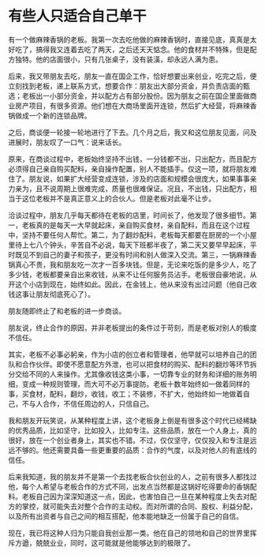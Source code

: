 # 有些人只适合自己单干

有一个做麻辣香锅的老板。我第一次去吃他做的麻辣香锅时，直接见底，真真是太好吃了，搞得我又连着去吃了两天，之后还天天惦念。他的食材并不特殊，但是配方独特。他的店面很小，只有几张桌子，没有装潢，却永远人满为患。 

后来，我又带朋友去吃，朋友一直在国企工作，恰好想要出来创业，吃完之后，便立刻找到老板，递上联系方式，想要合作：朋友出大部分资金，并负责店面的甄选；老板出一小部分资金，并以配方占有部分股份。因为朋友之前在国企里面做商业房产项目，有很多资源。他们想在大商场里面开连锁，然后扩大经营，将麻辣香锅做成一个新的连锁品牌。 

之后，商谈便一轮接一轮地进行了下去。几个月之后，我又和这位朋友见面，问及进展时，朋友叹了一口气：说来话长。 

原来，在商谈过程中，老板始终坚持不出钱，一分钱都不出，只出配方，而且配方必须得自己亲自购买配料，亲自操作配置，别人不能插手。仅这一项，就将朋友难住了。朋友说，如果扩大经营变成连锁，涉及的店面和规模会很庞大，如果事事亲力亲为，且不说周期上很难完成，质量也很难保证。况且，不出钱，只出配方，相当于这位老板并不是真正意义上的合伙人。但是老板对此毫不让步。 

洽谈过程中，朋友几乎每天都待在老板的店里，时间长了，他发现了很多细节。第一，老板真的是每天一大早就起床，亲自购买食材，亲自配料，而且在这个过程中，坚持不要任何人帮忙。第二，为了翻炒配料，老板每天都要在厨房的一个小屋里待上七八个钟头，辛苦自不必说，每天下班都半夜了，第二天又要早早起床，平时既见不到自己的妻子和孩子，更没有时间和别人做深入交流。第三，一锅麻辣香锅真心不贵，我和朋友吃一次才一百多块钱。但是，无论来吃饭的是多少人，吃了多少钱，老板都要亲自出来收钱，从来不让任何服务员沾手。老板很自豪地说，从开这个小店到现在，始终如此。因此，在金钱上，他从来没有出过问题（他自己收钱这事让朋友彻底死心了）。 

朋友随即终止了和老板的进一步商谈。 

朋友说，终止合作的原因，并非老板提出的条件过于苛刻，而是老板对别人的极度不信任。 

其实，老板不必事必躬亲，作为小店的创立者和管理者，他早就可以培养自己的团队和合作伙伴。即使不愿意配方外泄，也可以把食材的购买、配料的翻炒等环节拆分交给不同的人来操作。尤其像收钱这类小事，一切靠专业的财务和详细的账务明细，变成一种规则管理，而大可不必万事提防。老板十数年始终如一做着同样的事，买食材，配料，翻炒，收钱，收工；不装修，不扩大，他始终如一地做着自己，不与人合作，不信任周边的人，只信自己。 

我和朋友开玩笑说，从某种程度上讲，这个老板身上倒是有很多这个时代已经稀缺的优秀品质，比如坚守，比如投入，比如专注。这些品质，放在一个人身上，真的很好，放在一个创业者身上，其实也不错。不过，仅仅坚守，仅仅投入和专注是远远不够的。他还需要具备一些更重要的品质：合作的气度，以及对他人的有底线的信任。 

后来我知道，我的朋友并不是第一个去找老板合伙创业的人，之前有很多人都找过他，每个人希望与老板合作的方式不同，出发点当然都是这锅好吃得要命的香锅配料。老板自己因为深深知道这一点，因此，也害怕自己一旦在某种程度上失去对配方的掌控，就可能失去对整个合作的主动权。而对所谓的合同、股权、利益分配，以及所有出资者与自己之间的相互搭配，他本能地缺乏一份属于自己的自信。 

现在，我已将这种人归为只能自我创业那一类。他在自己的领地和自己的世界里挥斥方遒，兢兢业业，同时，这可能就是他能够达到的极限了。